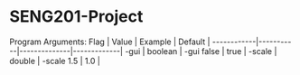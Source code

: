# SENG201-Project

Program Arguments:
    Flag    |   Value   |   Example    |   Default   |
------------|-----------|--------------|-------------|
    -gui    |  boolean  |  -gui false  |    true     |
   -scale   |  double   |  -scale 1.5  |     1.0     |


 
